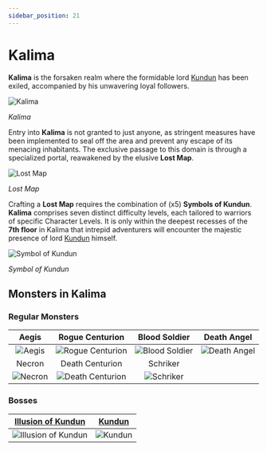 ```yaml
---
sidebar_position: 21
---
```


# Kalima

**Kalima** is the forsaken realm where the formidable lord [Kundun](/special-monsters/bosses/kundun) has been exiled, accompanied by his unwavering loyal followers.

![Kalima](/img/maps/kalima.png)

_Kalima_

Entry into **Kalima** is not granted to just anyone, as stringent measures have been implemented to seal off the area and prevent any escape of its menacing inhabitants. The exclusive passage to this domain is through a specialized portal, reawakened by the elusive **Lost Map**.

![Lost Map](/img/items/invitations/lost-map.png)

_Lost Map_

Crafting a **Lost Map** requires the combination of (x5) **Symbols of Kundun**. **Kalima** comprises seven distinct difficulty levels, each tailored to warriors of specific Character Levels. It is only within the deepest recesses of the **7th floor** in Kalima that intrepid adventurers will encounter the majestic presence of lord [Kundun](/special-monsters/bosses/kundun) himself.

![Symbol of Kundun](/img/items/invitations/symbol-of-kundun.png)

_Symbol of Kundun_

## Monsters in Kalima

### Regular Monsters

|                   Aegis                    |                       Rogue Centurion                        |                      Blood Soldier                       |                     Death Angel                      |
| :----------------------------------------: | :----------------------------------------------------------: | :------------------------------------------------------: | :--------------------------------------------------: |
|  ![Aegis](/img/monsters/kalima/aegis.jpg)  | ![Rogue Centurion](/img/monsters/kalima/rogue-centurion.jpg) | ![Blood Soldier](/img/monsters/kalima/blood-soldier.jpg) | ![Death Angel](/img/monsters/kalima/death-angel.jpg) |
|                   Necron                   |                       Death Centurion                        |                         Schriker                         |
| ![Necron](/img/monsters/kalima/necron.jpg) | ![Death Centurion](/img/monsters/kalima/death-centurion.jpg) |      ![Schriker](/img/monsters/kalima/schriker.jpg)      |

### Bosses

| [Illusion of Kundun](/special-monsters/mini-bosses/illusion-of-kundun) |     [Kundun](/special-monsters/bosses/kundun)      |
| :--------------------------------------------------------------------: | :------------------------------------------------: |
|   ![Illusion of Kundun](/img/monsters/kalima/illusion-of-kundun.jpg)   | ![Kundun](/img/monsters/special/bosses/kundun.jpg) |
